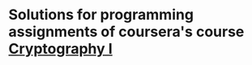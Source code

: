 # Solutions for programming assignments of coursera's course [Cryptography I](https://www.coursera.org/learn/crypto/)
